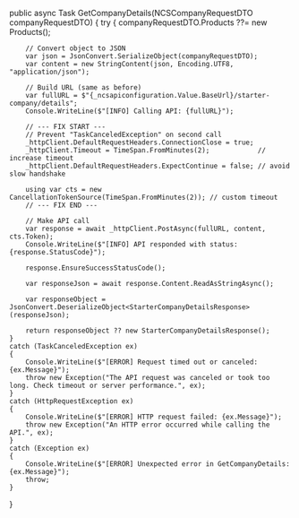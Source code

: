 public async Task<StarterCompanyDetailsResponse> GetCompanyDetails(NCSCompanyRequestDTO companyRequestDTO)
{
    try
    {
        companyRequestDTO.Products ??= new Products();

        // Convert object to JSON
        var json = JsonConvert.SerializeObject(companyRequestDTO);
        var content = new StringContent(json, Encoding.UTF8, "application/json");

        // Build URL (same as before)
        var fullURL = $"{_ncsapiconfiguration.Value.BaseUrl}/starter-company/details";
        Console.WriteLine($"[INFO] Calling API: {fullURL}");

        // --- FIX START ---
        // Prevent "TaskCanceledException" on second call
        _httpClient.DefaultRequestHeaders.ConnectionClose = true; 
        _httpClient.Timeout = TimeSpan.FromMinutes(2);            // increase timeout
        _httpClient.DefaultRequestHeaders.ExpectContinue = false; // avoid slow handshake

        using var cts = new CancellationTokenSource(TimeSpan.FromMinutes(2)); // custom timeout
        // --- FIX END ---

        // Make API call
        var response = await _httpClient.PostAsync(fullURL, content, cts.Token);
        Console.WriteLine($"[INFO] API responded with status: {response.StatusCode}");

        response.EnsureSuccessStatusCode();

        var responseJson = await response.Content.ReadAsStringAsync();

        var responseObject = JsonConvert.DeserializeObject<StarterCompanyDetailsResponse>(responseJson);

        return responseObject ?? new StarterCompanyDetailsResponse();
    }
    catch (TaskCanceledException ex)
    {
        Console.WriteLine($"[ERROR] Request timed out or canceled: {ex.Message}");
        throw new Exception("The API request was canceled or took too long. Check timeout or server performance.", ex);
    }
    catch (HttpRequestException ex)
    {
        Console.WriteLine($"[ERROR] HTTP request failed: {ex.Message}");
        throw new Exception("An HTTP error occurred while calling the API.", ex);
    }
    catch (Exception ex)
    {
        Console.WriteLine($"[ERROR] Unexpected error in GetCompanyDetails: {ex.Message}");
        throw;
    }
}
